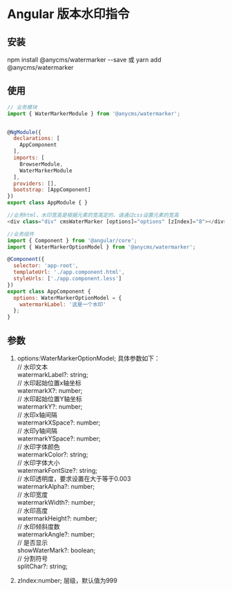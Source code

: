 # Angular 版本水印指令

## 安装
npm install @anycms/watermarker --save  或 yarn add @anycms/watermarker

## 使用

```javascript
// 业务模块
import { WaterMarkerModule } from '@anycms/watermarker';


@NgModule({
  declarations: [
    AppComponent
  ],
  imports: [
    BrowserModule,
    WaterMarkerModule
  ],
  providers: [],
  bootstrap: [AppComponent]
})
export class AppModule { }

//业务html，水印宽高是根据元素的宽高定的，请通过css设置元素的宽高
<div class="div" cmsWaterMarker [options]="options" [zIndex]="8"></div>

//业务组件
import { Component } from '@angular/core';
import { WaterMarkerOptionModel } from '@anycms/watermarker';

@Component({
  selector: 'app-root',
  templateUrl: './app.component.html',
  styleUrls: ['./app.component.less']
})
export class AppComponent {
  options: WaterMarkerOptionModel = {
    watermarkLabel: '这是一个水印'
  };
}


```

## 参数
1. options:WaterMarkerOptionModel; 具体参数如下：<br>
// 水印文本<br>
watermarkLabel?: string;<br>
// 水印起始位置x轴坐标<br>
watermarkX?: number;<br>
// 水印起始位置Y轴坐标<br>
watermarkY?: number;<br>
// 水印x轴间隔<br>
watermarkXSpace?: number;<br>
// 水印y轴间隔<br>
watermarkYSpace?: number;<br>
// 水印字体颜色<br>
watermarkColor?: string;<br>
// 水印字体大小<br>
watermarkFontSize?: string;<br>
// 水印透明度，要求设置在大于等于0.003<br>
watermarkAlpha?: number;<br>
// 水印宽度<br>
watermarkWidth?: number;<br>
// 水印高度<br>
watermarkHeight?: number;<br>
// 水印倾斜度数<br>
watermarkAngle?: number;<br>
// 是否显示<br>
showWaterMark?: boolean;<br>
// 分割符号<br>
splitChar?: string;<br>



2. zIndex:number; 层级，默认值为999<br>
